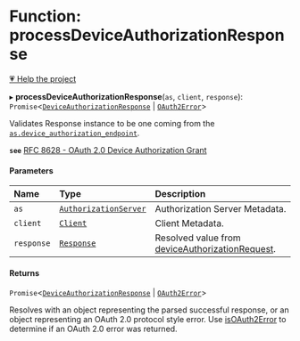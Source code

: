 # Function: processDeviceAuthorizationResponse

[💗 Help the project](https://github.com/sponsors/panva)

▸ **processDeviceAuthorizationResponse**(`as`, `client`, `response`): `Promise`<[`DeviceAuthorizationResponse`](../interfaces/DeviceAuthorizationResponse.md) \| [`OAuth2Error`](../interfaces/OAuth2Error.md)\>

Validates Response instance to be one coming from the
[`as.device_authorization_endpoint`](../interfaces/AuthorizationServer.md#device_authorization_endpoint).

**`see`** [RFC 8628 - OAuth 2.0 Device Authorization Grant](https://www.rfc-editor.org/rfc/rfc8628.html#section-3.1)

#### Parameters

| Name | Type | Description |
| :------ | :------ | :------ |
| `as` | [`AuthorizationServer`](../interfaces/AuthorizationServer.md) | Authorization Server Metadata. |
| `client` | [`Client`](../interfaces/Client.md) | Client Metadata. |
| `response` | [`Response`]( https://developer.mozilla.org/en-US/docs/Web/API/Response ) | Resolved value from [deviceAuthorizationRequest](deviceAuthorizationRequest.md). |

#### Returns

`Promise`<[`DeviceAuthorizationResponse`](../interfaces/DeviceAuthorizationResponse.md) \| [`OAuth2Error`](../interfaces/OAuth2Error.md)\>

Resolves with an object representing the parsed successful response, or an object
  representing an OAuth 2.0 protocol style error. Use [isOAuth2Error](isOAuth2Error.md) to determine if an
  OAuth 2.0 error was returned.

